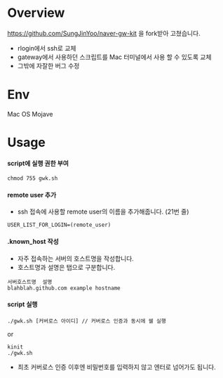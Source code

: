 # Overview
https://github.com/SungJinYoo/naver-gw-kit 을 fork받아 고쳤습니다.
- rlogin에서 ssh로 교체
- gateway에서 사용하던 스크립트를 Mac 터미널에서 사용 할 수 있도록 교체
- 그밖에 자잘한 버그 수정

# Env
Mac OS Mojave

# Usage
#### script에 실행 권한 부여
```
chmod 755 gwk.sh
```

#### remote user 추가
- ssh 접속에 사용할 remote user의 이름을 추가해줍니다. (21번 줄)
```
USER_LIST_FOR_LOGIN=(remote_user)
```

#### .known_host 작성
- 자주 접속하는 서버의 호스트명을 작성합니다.
- 호스트명과 설명은 탭으로 구분합니다.
```
서버호스트명  설명
blahblah.github.com example hostname
```

#### script 실행
```
./gwk.sh [커버로스 아이디] // 커버로스 인증과 동시에 쉘 실행
```

or
```
kinit
./gwk.sh
```
- 최초 커버로스 인증 이후엔 비밀번호를 입력하지 않고 엔터로 넘어가도 됩니다.
